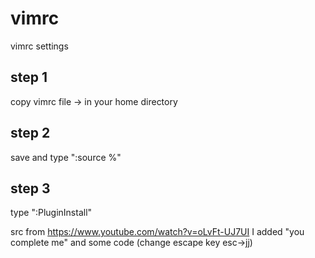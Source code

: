 # vimrc
vimrc settings

## step 1
copy vimrc file -> in your home directory

## step 2
save and type ":source %"

## step 3
type ":PluginInstall"


src from https://www.youtube.com/watch?v=oLvFt-UJ7UI
I added "you complete me" and some code (change escape key esc->jj)
